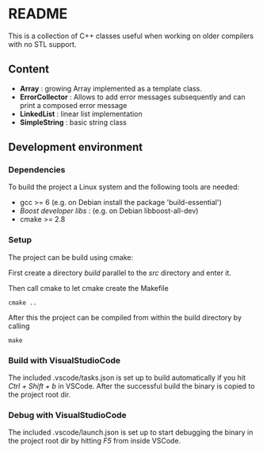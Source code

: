 # README #

This is a collection of C++ classes useful when working on older 
compilers with no STL support.


## Content ##
* **Array** : growing Array implemented as a template class.
* **ErrorCollector** : Allows to add error messages subsequently and can
                       print a composed error message
* **LinkedList** : linear list implementation
* **SimpleString** : basic string class

## Development environment
### Dependencies
To build the project a Linux system and the following tools are needed:
- gcc >= 6 (e.g. on Debian install the package 'build-essential')
- *Boost developer libs* : (e.g. on Debian libboost-all-dev)
- cmake >= 2.8

### Setup
The project can be build using cmake:

First create a directory *build* parallel to the *src* directory and 
enter it.

Then call cmake to let cmake create the Makefile

    cmake .. 
    
After this the project can be compiled from within the build directory 
by calling

    make

### Build with VisualStudioCode

The included .vscode/tasks.json is set up to build automatically if you
hit *Ctrl + Shift + b* in VSCode. After the successful build the binary 
is copied to the project root dir.

### Debug with VisualStudioCode

The included .vscode/launch.json is set up to start debugging the binary
in the project root dir by hitting *F5* from inside VSCode.
